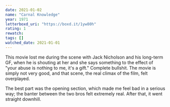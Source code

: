 ```yaml
---
date: 2021-01-02
name: "Carnal Knowledge"
year: 1971
letterboxd_uri: "https://boxd.it/1yw80h"
rating: 1
rewatch: 
tags: []
watched_date: 2021-01-01
---
```


This movie lost me during the scene with Jack Nicholson and his long-term GF, when he is shouting at her and she says something to the effect of "your abuse is nothing to me, it's a gift." Complete bullshit. The movie is simply not very good, and that scene, the real climax of the film, felt overplayed.

The best part was the opening section, which made me feel bad in a serious way; the banter between the two bros felt extremely real. After that, it went straight downhill.
